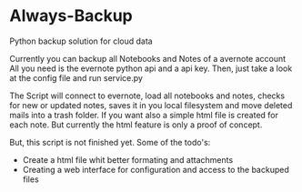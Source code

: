 Always-Backup
==============

Python backup solution for cloud data

Currently you can backup all Notebooks and Notes of a avernote account
All you need is the evernote python api and a api key.
Then, just take a look at the config file and run service.py

The Script will connect to evernote, load all notebooks and notes,
checks for new or updated notes, saves it in you local filesystem
and move deleted mails into a trash folder. If you want also
a simple html file is created for each note. But currently the html
feature is only a proof of concept.

But, this script is not finished yet.
Some of the todo's:
 - Create a html file whit better formating and attachments
 - Creating a web interface for configuration and access to the backuped files
